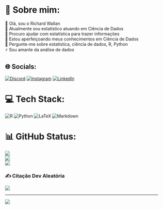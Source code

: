 # 💫 Sobre mim:
👋 Olá, sou o Richard Wallan<br>🔭 Atualmente sou estatístico atuando em Ciência de Dados<br>🤝 Procuro ajudar com estatística para trazer informações <br>🌱 Estou aperfeiçoando meus conhecimentos em Ciência de Dados<br>💬 Pergunte-me sobre estatística, ciência de dados, R, Python<br>⚡ Sou amante da análise de dados


## 🌐 Socials:
[![Discord](https://img.shields.io/badge/Discord-%237289DA.svg?logo=discord&logoColor=white)](https://discord.gg/RWallan#2326) [![Instagram](https://img.shields.io/badge/Instagram-%23E4405F.svg?logo=Instagram&logoColor=white)](https://instagram.com/richard_wallan) [![LinkedIn](https://img.shields.io/badge/LinkedIn-%230077B5.svg?logo=linkedin&logoColor=white)](https://linkedin.com/in/richardwallan) 

# 💻 Tech Stack:
![R](https://img.shields.io/badge/r-%23276DC3.svg?style=for-the-badge&logo=r&logoColor=white) ![Python](https://img.shields.io/badge/python-3670A0?style=for-the-badge&logo=python&logoColor=ffdd54) ![LaTeX](https://img.shields.io/badge/latex-%23008080.svg?style=for-the-badge&logo=latex&logoColor=white) ![Markdown](https://img.shields.io/badge/markdown-%23000000.svg?style=for-the-badge&logo=markdown&logoColor=white)
# 📊 GitHub Status:
![](https://github-readme-stats.vercel.app/api?username=RWallan&theme=ayu-mirage&hide_border=true&include_all_commits=false&count_private=true)<br/>
![](https://github-readme-streak-stats.herokuapp.com/?user=RWallan&theme=ayu-mirage&hide_border=true)<br/>
![](https://github-readme-stats.vercel.app/api/top-langs/?username=RWallan&theme=ayu-mirage&hide_border=true&include_all_commits=false&count_private=true&layout=compact)

### ✍️ Citação Dev Aleatória
![](https://quotes-github-readme.vercel.app/api?type=vetical&theme=radical)

---
[![](https://visitcount.itsvg.in/api?id=RWallan&icon=2&color=8)](https://visitcount.itsvg.in)

<!-- Proudly created with GPRM ( https://gprm.itsvg.in ) -->
